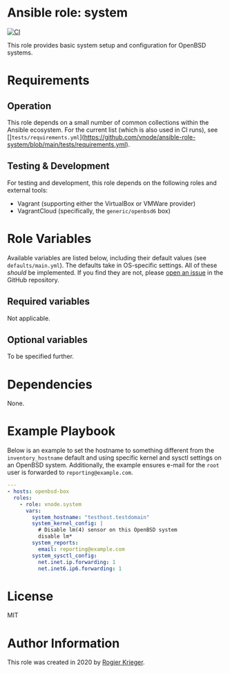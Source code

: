 # Ansible role: system

[![CI](https://github.com/vnode/ansible-role-system/actions/workflows/ci.yml/badge.svg)](https://github.com/vnode/ansible-role-system/actions/workflows/ci.yml)

This role provides basic system setup and configuration for OpenBSD systems.

# Requirements

## Operation
This role depends on a small number of common collections within the
Ansible ecosystem. For the current list (which is also used in CI runs),
see []`tests/requirements.yml`](https://github.com/vnode/ansible-role-system/blob/main/tests/requirements.yml).

## Testing & Development
For testing and development, this role depends on the following roles and external tools:
- Vagrant (supporting either the VirtualBox or VMWare provider)
- VagrantCloud (specifically, the `generic/openbsd6` box)


# Role Variables
Available variables are listed below, including their default values (see `defaults/main.yml`).
The defaults take in OS-specific settings.  All of these *should* be implemented. If you find they are not, please [open an issue](https://github.com/vnode/ansible-role-ypclient/issues) in the GitHub repository.


## Required variables

Not applicable.


## Optional variables

To be specified further.

# Dependencies
None.


# Example Playbook
Below is an example to set the hostname to something different from the `inventory_hostname` default and using specific kernel and sysctl settings on an OpenBSD system. Additionally, the example ensures e-mail for the `root` user is forwarded to `reporting@example.com`.

```yaml
---
- hosts: openbsd-box
  roles:
    - role: vnode.system
      vars:
        system_hostname: "testhost.testdomain"
        system_kernel_config: |
          # Disable lm(4) sensor on this OpenBSD system
          disable lm*
        system_reports:
          email: reporting@example.com
        system_sysctl_config:
          net.inet.ip.forwarding: 1
          net.inet6.ip6.forwarding: 1
```


# License
MIT


# Author Information
This role was created in 2020 by [Rogier Krieger](https://vnode.net/).
